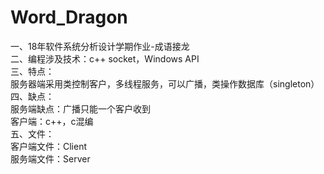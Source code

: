 # Word_Dragon
一、18年软件系统分析设计学期作业-成语接龙  
二、编程涉及技术：c++ socket，Windows API  
三、特点：  
服务器端采用类控制客户，多线程服务，可以广播，类操作数据库（singleton）  
四、缺点：  
服务端缺点：广播只能一个客户收到  
客户端：c++，c混编  
五、文件：  
客户端文件：Client  
服务端文件：Server  
